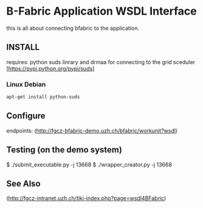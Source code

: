 # B-Fabric Application WSDL Interface 
this is all about connecting bfabric to the application.

## INSTALL
requires: python suds linrary and drmaa for connecting to the grid sceduler
[https://pypi.python.org/pypi/suds]
### Linux Debian
```bash
apt-get install python-suds
```
    


## Configure
endpoints:
(http://fgcz-bfabric-demo.uzh.ch/bfabric/workunit?wsdl)

## Testing (on the demo system)
$ ./submit_executable.py -j 13668
$ ./wrapper_creator.py -j 13668



## See Also

(http://fgcz-intranet.uzh.ch/tiki-index.php?page=wsdl4BFabric)
